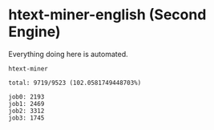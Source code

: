 # htext-miner-english (Second Engine)

Everything doing here is automated.

```
htext-miner

total: 9719/9523 (102.0581749448703%)

job0: 2193
job1: 2469
job2: 3312
job3: 1745
```